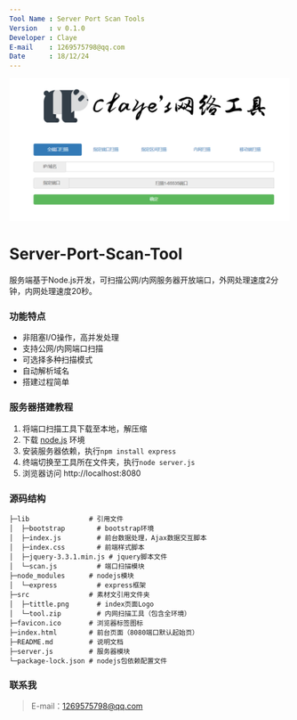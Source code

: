 ```yaml
---
Tool Name : Server Port Scan Tools
Version   : v 0.1.0
Developer : Claye
E-mail    : 1269575798@qq.com
Date      : 18/12/24
---
```

![index](./src/scan.png)
# Server-Port-Scan-Tool

服务端基于Node.js开发，可扫描公网/内网服务器开放端口，外网处理速度2分钟，内网处理速度20秒。

### 功能特点

- 非阻塞I/O操作，高并发处理
- 支持公网/内网端口扫描
- 可选择多种扫描模式
- 自动解析域名
- 搭建过程简单

### 服务器搭建教程


  1. 将端口扫描工具下载至本地，解压缩
  2. 下载 [node.js](http://nodejs.cn/download/) 环境
  3. 安装服务器依赖，执行`npm install express`
  4. 终端切换至工具所在文件夹，执行`node server.js`
  5. 浏览器访问 http://localhost:8080

### 源码结构

```
├─lib               # 引用文件
│  ├─bootstrap        # bootstrap环境
│  ├─index.js         # 前台数据处理，Ajax数据交互脚本
│  ├─index.css        # 前端样式脚本
│  ├─jquery-3.3.1.min.js # jquery脚本文件
│  └─scan.js          # 端口扫描模块
├─node_modules      # nodejs模块
│  └─express          # express框架
├─src               # 素材文引用文件夹
│  ├─tittle.png       # index页面Logo
│  └─tool.zip         # 内网扫描工具（包含全环境）
├─favicon.ico       # 浏览器标签图标
├─index.html        # 前台页面（8080端口默认起始页）
├─README.md         # 说明文档
├─server.js         # 服务器模块
└─package-lock.json # nodejs包依赖配置文件

```

### 联系我

> E-mail：1269575798@qq.com

